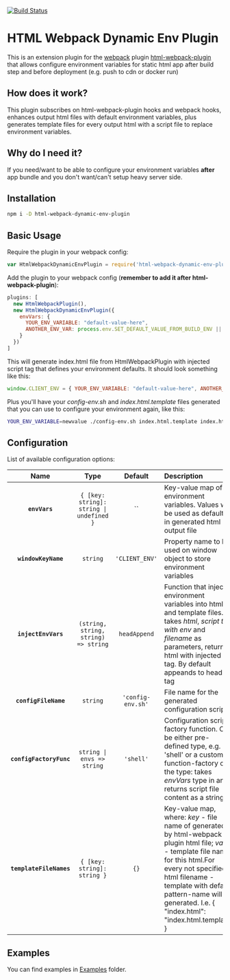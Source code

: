 [![Build Status](https://travis-ci.org/serhii-ohorodnyk/html-webpack-dynamic-env-plugin.svg?branch=master)](https://travis-ci.org/serhii-ohorodnyk/html-webpack-dynamic-env-plugin)

HTML Webpack Dynamic Env Plugin
=================================
This is an extension plugin for the [webpack](http://webpack.github.io/) plugin [html-webpack-plugin](https://github.com/jantimon/html-webpack-plugin) that allows configure environment variables for static html app after build step and before deployment (e.g. push to cdn or docker run)

How does it work?
-----------------
This plugin subscribes on html-webpack-plugin hooks and webpack hooks, enhances output html files with default environment variables, plus generates template files for every output html with a script file to replace environment variables.

Why do I need it?
-----------------
If you need/want to be able to configure your environment variables __after__ app bundle and you don't want/can't setup heavy server side.

Installation
------------
```sh
npm i -D html-webpack-dynamic-env-plugin
```

Basic Usage
------------
Require the plugin in your webpack config:
```javascript
var HtmlWebpackDynamicEnvPlugin = require('html-webpack-dynamic-env-plugin');
```
Add the plugin to your webpack config (__remember to add it after html-webpack-plugin__):
```javascript
plugins: [
  new HtmlWebpackPlugin(),
  new HtmlWebpackDynamicEnvPlugin({
    envVars: {
      YOUR_ENV_VARIABLE: "default-value-here",
      ANOTHER_ENV_VAR: process.env.SET_DEFAULT_VALUE_FROM_BUILD_ENV || ''
    }
  })
]  
```
This will generate index.html file from HtmlWebpackPlugin with injected script tag that defines your environment defaults. It should look something like this:
```javascript
window.CLIENT_ENV = { YOUR_ENV_VARIABLE: "default-value-here", ANOTHER_ENV_VAR: "" }
```
Plus you'll have your _config-env.sh_ and _index.html.template_ files generated that you can use to configure your environment again, like this:
```sh
YOUR_ENV_VARIABLE=newvalue ./config-env.sh index.html.template index.html
```

Configuration
-------------
List of available configuration options:

|Name|Type|Default|Description|
|:--:|:----:|:--:|:----------|
|**`envVars`**|`{ [key: string]: string \| undefined }`|``|Key-value map of environment variables. Values will be used as defaults in generated html output file|
|**`windowKeyName`**|`string`|`'CLIENT_ENV'`|Property name to be used on window object to store environment variables|
|**`injectEnvVars`**|`(string, string, string) => string`|`headAppend`|Function that injects environment variables into html and template files. takes _html_, _script tag with env_ and _filename_ as parameters, returns html with injected tag. By default appeands to head tag|
|**`configFileName`**|`string`|`'config-env.sh'`|File name for the generated configuration script|
|**`configFactoryFunc`**|`string \| envs => string`|`'shell'`|Configuration script factory function. Can be either pre-defined type, e.g. 'shell' or a custom function-factory of the type: takes _envVars_ type in and returns script file content as a string|
|**`templateFileNames`**|`{ [key: string]: string }`|`{}`|Key-value map, where: _key_ - file name of generated by html-webpack-plugin html file; _value_ - template file name for this html.For every not specified html filename - template with default pattern-name will be generated. I.e. { "index.html": "index.html.template" }|

Examples
--------
You can find examples in [Examples](https://github.com/serhii-ohorodnyk/html-webpack-dynamic-env-plugin/tree/master/examples) folder.
